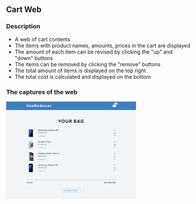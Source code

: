 ## Cart Web

### Description

- A web of cart contents
- The items with product names, amounts, prices in the cart are displayed
- The amount of each item can be revised by clicking the "up" and "down" buttons
- The items can be removed by clicking the "remove" buttons
- The total amount of items is displayed on the top right
- The total cost is calculated and displayed on the bottom

### The captures of the web

<img src ="overview.png" width = 70% height = 70%>
